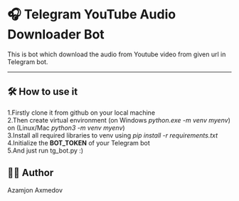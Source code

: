 # 🎧 Telegram YouTube Audio Downloader Bot

This is bot which download the audio from Youtube video from given url in Telegram bot.  

---


## 🛠 How to use it  

1.Firstly clone it from github on your local machine  
2.Then create virtual environment (on Windows *python.exe -m venv myenv*) on (Linux/Mac *python3 -m venv myenv*)  
3.Install all required libraries to venv using *pip install -r requirements.txt*  
4.Initialize the **BOT_TOKEN** of your Telegram bot  
5.And just run tg_bot.py :)   

## 🧑‍💻 Author
Azamjon Axmedov